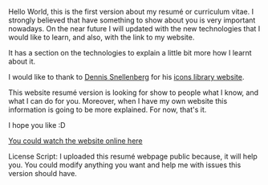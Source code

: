 Hello World, this is the first version about my resumé or curriculum vitae. I strongly believed that have something to show about you is very important nowadays. On the near future I will updated with the new technologies that I would like to learn, and also, with the link to my website.

It has a section on the technologies to explain a little bit more how I learnt about it.

I would like to thank to [Dennis Snellenberg](https://www.dennissnellenberg.nl/en) for his [icons library website](https://angularicons.com/).

This website resumé version is looking for show to people what I know, and what I can do for you. Moreover, when I have my own website this information is going to be more explained. For now, that's it.

I hope you like :D

[You could watch the website online here](https://fernandodev-cv.netlify.app)

License Script: I uploaded this resumé webpage public because, it will help you. You could modify anything you want and help me with issues this version should have.
